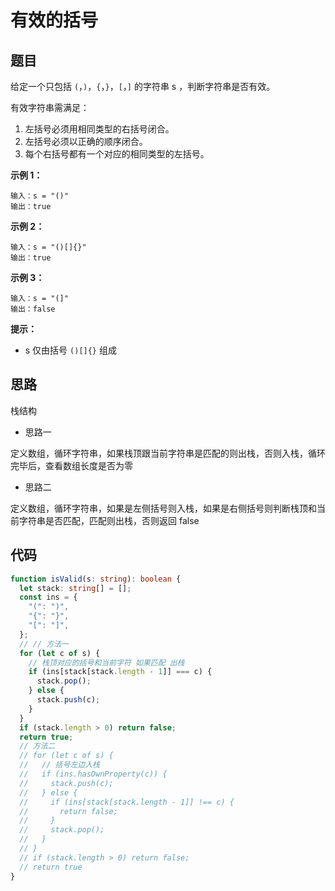 # 有效的括号

## 题目

给定一个只包括 `(`，`)`，`{`，`}`，`[`，`]` 的字符串 s ，判断字符串是否有效。

有效字符串需满足：

1. 左括号必须用相同类型的右括号闭合。
2. 左括号必须以正确的顺序闭合。
3. 每个右括号都有一个对应的相同类型的左括号。

**示例 1：**

```
输入：s = "()"
输出：true
```

**示例 2：**

```
输入：s = "()[]{}"
输出：true
```

**示例 3：**

```
输入：s = "(]"
输出：false
```

**提示：**

- s 仅由括号 `()[]{}` 组成

## 思路

栈结构

- 思路一

定义数组，循环字符串，如果栈顶跟当前字符串是匹配的则出栈，否则入栈，循环完毕后，查看数组长度是否为零

- 思路二

定义数组，循环字符串，如果是左侧括号则入栈，如果是右侧括号则判断栈顶和当前字符串是否匹配，匹配则出栈，否则返回 false

## 代码

```ts
function isValid(s: string): boolean {
  let stack: string[] = [];
  const ins = {
    "(": ")",
    "{": "}",
    "[": "]",
  };
  // // 方法一
  for (let c of s) {
    // 栈顶对应的括号和当前字符 如果匹配 出栈
    if (ins[stack[stack.length - 1]] === c) {
      stack.pop();
    } else {
      stack.push(c);
    }
  }
  if (stack.length > 0) return false;
  return true;
  // 方法二
  // for (let c of s) {
  //   // 括号左边入栈
  //   if (ins.hasOwnProperty(c)) {
  //     stack.push(c);
  //   } else {
  //     if (ins[stack[stack.length - 1]] !== c) {
  //       return false;
  //     }
  //     stack.pop();
  //   }
  // }
  // if (stack.length > 0) return false;
  // return true
}
```
